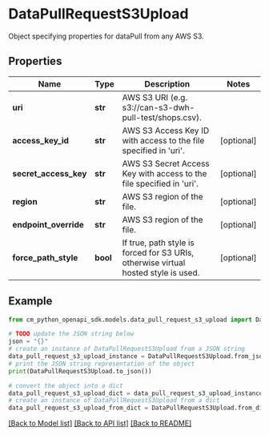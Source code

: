 # DataPullRequestS3Upload

Object specifying properties for dataPull from any AWS S3.

## Properties

Name | Type | Description | Notes
------------ | ------------- | ------------- | -------------
**uri** | **str** | AWS S3 URI (e.g. s3://can-s3-dwh-pull-test/shops.csv). | 
**access_key_id** | **str** | AWS S3 Access Key ID with access to the file specified in &#39;uri&#39;. | [optional] 
**secret_access_key** | **str** | AWS S3 Secret Access Key with access to the file specified in &#39;uri&#39;. | [optional] 
**region** | **str** | AWS S3 region of the file. | [optional] 
**endpoint_override** | **str** | AWS S3 region of the file. | [optional] 
**force_path_style** | **bool** | If true, path style is forced for S3 URIs, otherwise virtual hosted style is used. | [optional] 

## Example

```python
from cm_python_openapi_sdk.models.data_pull_request_s3_upload import DataPullRequestS3Upload

# TODO update the JSON string below
json = "{}"
# create an instance of DataPullRequestS3Upload from a JSON string
data_pull_request_s3_upload_instance = DataPullRequestS3Upload.from_json(json)
# print the JSON string representation of the object
print(DataPullRequestS3Upload.to_json())

# convert the object into a dict
data_pull_request_s3_upload_dict = data_pull_request_s3_upload_instance.to_dict()
# create an instance of DataPullRequestS3Upload from a dict
data_pull_request_s3_upload_from_dict = DataPullRequestS3Upload.from_dict(data_pull_request_s3_upload_dict)
```
[[Back to Model list]](../README.md#documentation-for-models) [[Back to API list]](../README.md#documentation-for-api-endpoints) [[Back to README]](../README.md)


